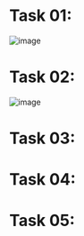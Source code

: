 # Task 01:
![image](https://github.com/user-attachments/assets/1f6faf97-87fe-4881-8369-edf2fe2fba7b)

# Task 02:
![image](https://github.com/user-attachments/assets/66a56de3-b4dc-4d92-a81e-afffb40a225c)

# Task 03:
# Task 04:
# Task 05:
